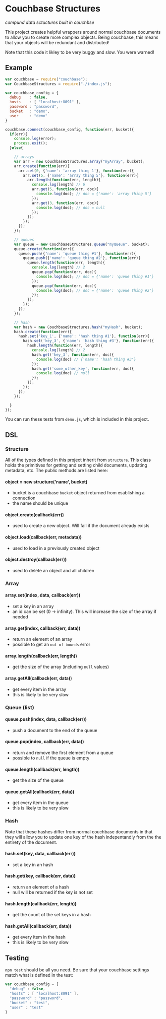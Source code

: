 # Couchbase Structures
*compund data sctuctures built in couchbse*

This project creates helpful wrappers around normal couchbase documents to allow you to create more complex objects.  Being couchbase, this means that your objects will be redundant and distributed!

Note that this code it likley to be very buggy and slow.  You were warned!

## Example
```javascript
var couchbase = require("couchbase"); 
var CouchbaseStructures = require("./index.js");

var couchbase_config = {
  debug    : false,
  hosts    : [ "localhost:8091" ],
  password : "password",
  bucket   : "demo",
  user     : "demo"
}

couchbase.connect(couchbase_config, function(err, bucket){
  if(err){ 
    console.log(error);
    process.exit();
  }else{

    // arrays
    var arr = new CouchbaseStructures.array("myArray", bucket);
    arr.create(function(err){
      arr.set(0, {'name': 'array thing 1'}, function(err){
        arr.set(5, {'name': 'array thing 5'}, function(err){
          arr.length(function(err, length){
            console.log(length) // 6
            arr.get(5, function(err, doc){
              console.log(doc); // doc = {'name': 'array thing 5'}
            });
            arr.get(3, function(err, doc){
              console.log(doc); // doc = null
            });
          });
        });
      });
    });

    // queues
    var queue = new CouchbaseStructures.queue("myQueue", bucket);
    queue.create(function(err){
      queue.push({'name': 'queue thing #1'}, function(err){
        queue.push({'name': 'queue thing #2'}, function(err){
          queue.length(function(err, length){
            console.log(length) // 2
            queue.pop(function(err, doc){
              console.log(doc); // doc = {'name': 'queue thing #1'}
            });
            queue.pop(function(err, doc){
              console.log(doc); // doc = {'name': 'queue thing #2'}
            });
          });
        });
      });
    });

    // hash
    var hash = new CouchbaseStructures.hash("myHash", bucket);
    hash.create(function(err){
      hash.set('key_1', {'name': 'hash thing #1'}, function(err){
        hash.set('key_3', {'name': 'hash thing #3'}, function(err){ 
          hash.length(function(err, length){
            console.log(length) // 2
            hash.get('key_3', function(err, doc){
              console.log(doc) // {'name': 'hash thing #3'}
            });
            hash.get('some_other_key', function(err, doc){
              console.log(doc) // null
            }); 
          });
        });
      });
    });

  }
});
```

You can run these tests from `demo.js`, which is included in this project.

## DSL

### Structure
All of the types defined in this project inherit from `structure`.  This class holds the primitives for getting and setting child documents, updating metadata, etc.  The public methods are listed here:

#### object = new structure('name', bucket)

* bucket is a couchbase `bucket` object returned from esablishing a connection
* the name should be unique

#### object.create(callback(err))

* used to create a new object.  Will fail if the document already exists

#### object.load(callback(err, metadata))

* used to load in a previously created object

#### object.destroy(callback(err))

* used to delete an object and all children

### Array

#### array.set(index, data, callback(err))

* set a key in an array
* an id can be set (0 -> infinity).  This will increase the size of the array if needed

#### array.get(index, callback(err, data))

* return an element of an array
* possible to get an `out of bounds` error

#### array.length(callback(err, length))

* get the size of the array (including `null` values)

#### array.getAll(callback(err, data))

* get every item in the array
* this is likely to be very slow

### Queue (list)

#### queue.push(index, data, callback(err))

* push a document to the end of the queue

#### queue.pop(index, callback(err, data))

* return and remove the first element from a queue
* possible to `null` if the queue is empty

#### queue.length(callback(err, length))

* get the size of the queue

#### queue.getAll(callback(err, data))

* get every item in the queue
* this is likely to be very slow

### Hash
Note that these hashes differ from normal couchbase documents in that they will allow you to update one key of the hash indepentandly from the the entirety of the document.

#### hash.set(key, data, callback(err))

* set a key in an hash

#### hash.get(key, callback(err, data))

* return an element of a hash
* null will be returned if the key is not set

#### hash.length(callback(err, length))

* get the count of the set keys in a hash

#### hash.getAll(callback(err, data))

* get every item in the hash
* this is likely to be very slow

## Testing

`npm test` should be all you need.  Be sure that your couchbase settings match what is defined in the test:
```javascript
var couchbase_config = {
  "debug" : false,
  "hosts" : [ "localhost:8091" ],
  "password" : "password",
  "bucket" : "test",
  "user" : "test"
}
```
